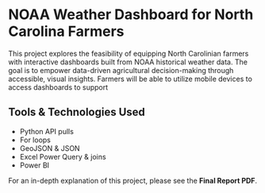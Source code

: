 # NOAA Weather Dashboard for North Carolina Farmers

This project explores the feasibility of equipping North Carolinian farmers with interactive dashboards built from NOAA historical weather data. The goal is to empower data-driven agricultural decision-making through accessible, visual insights. Farmers will be able to utilize mobile devices to access dashboards to support

## Tools & Technologies Used
- Python API pulls
- For loops
- GeoJSON & JSON
- Excel Power Query & joins
- Power BI

For an in-depth explanation of this project, please see the **Final Report PDF**.
